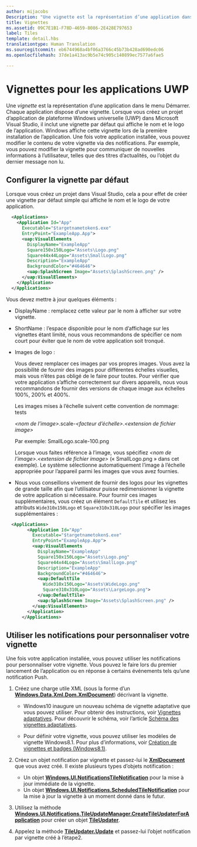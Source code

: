 ```yaml
---
author: mijacobs
Description: "Une vignette est la représentation d’une application dans le menu Démarrer. Chaque application dispose d’une vignette. Lorsque vous créez un projet d’application de plateforme Windows universelle (UWP) dans Microsoft Visual Studio, il inclut une vignette par défaut qui affiche le nom et le logo de l’application."
title: Vignettes
ms.assetid: 09C7E1B1-F78D-4659-8086-2E428E797653
label: Tiles
template: detail.hbs
translationtype: Human Translation
ms.sourcegitcommit: eb6744968a4bf06a3766c45b73b428ad690edc06
ms.openlocfilehash: 37de1a413ac9b5e74c905c140899ec7577a6fae5

---
```

# Vignettes pour les applications UWP

<link rel="stylesheet" href="https://az835927.vo.msecnd.net/sites/uwp/Resources/css/custom.css"> 

Une *vignette* est la représentation d’une application dans le menu Démarrer. Chaque application dispose d’une vignette. Lorsque vous créez un projet d’application de plateforme Windows universelle (UWP) dans Microsoft Visual Studio, il inclut une vignette par défaut qui affiche le nom et le logo de l’application. Windows affiche cette vignette lors de la première installation de l’application. Une fois votre application installée, vous pouvez modifier le contenu de votre vignette via des notifications. Par exemple, vous pouvez modifier la vignette pour communiquer de nouvelles informations à l’utilisateur, telles que des titres d’actualités, ou l’objet du dernier message non lu.

## Configurer la vignette par défaut


Lorsque vous créez un projet dans Visual Studio, cela a pour effet de créer une vignette par défaut simple qui affiche le nom et le logo de votre application.

```XML
  <Applications>
    <Application Id="App"
      Executable="$targetnametoken$.exe"
      EntryPoint="ExampleApp.App">
      <uap:VisualElements
        DisplayName="ExampleApp"
        Square150x150Logo="Assets\Logo.png"
        Square44x44Logo="Assets\SmallLogo.png"
        Description="ExampleApp"
        BackgroundColor="#464646">
        <uap:SplashScreen Image="Assets\SplashScreen.png" />
      </uap:VisualElements>
    </Application>
  </Applications>
```

Vous devez mettre à jour quelques éléments :

-   DisplayName : remplacez cette valeur par le nom à afficher sur votre vignette.
-   ShortName : l’espace disponible pour le nom d’affichage sur les vignettes étant limité, nous vous recommandons de spécifier ce nom court pour éviter que le nom de votre application soit tronqué.
-   Images de logo :

    Vous devez remplacer ces images par vos propres images. Vous avez la possibilité de fournir des images pour différentes échelles visuelles, mais vous n’êtes pas obligé de le faire pour toutes. Pour vérifier que votre application s’affiche correctement sur divers appareils, nous vous recommandons de fournir des versions de chaque image aux échelles 100%, 200% et 400%.

    Les images mises à l’échelle suivent cette convention de nommage: tests
    
    *&lt;nom de l’image&gt;*.scale-*&lt;facteur d’échelle&gt;*.*&lt;extension de fichier image&gt;* 

    Par exemple: SmallLogo.scale-100.png

    Lorsque vous faites référence à l’image, vous spécifiez *&lt;nom de l’image&gt;*.*&lt;extension de fichier image&gt;* (« SmallLogo.png » dans cet exemple). Le système sélectionne automatiquement l’image à l’échelle appropriée pour l’appareil parmi les images que vous avez fournies.

-   Nous vous conseillons vivement de fournir des logos pour les vignettes de grande taille afin que l’utilisateur puisse redimensionner la vignette de votre application si nécessaire. Pour fournir ces images supplémentaires, vous créez un élément `DefaultTile` et utilisez les attributs `Wide310x150Logo` et `Square310x310Logo` pour spécifier les images supplémentaires :
```    XML
  <Applications>
        <Application Id="App"
          Executable="$targetnametoken$.exe"
          EntryPoint="ExampleApp.App">
          <uap:VisualElements
            DisplayName="ExampleApp"
            Square150x150Logo="Assets\Logo.png"
            Square44x44Logo="Assets\SmallLogo.png"
            Description="ExampleApp"
            BackgroundColor="#464646">
            <uap:DefaultTile
              Wide310x150Logo="Assets\WideLogo.png"
              Square310x310Logo="Assets\LargeLogo.png">
            </uap:DefaultTile>
            <uap:SplashScreen Image="Assets\SplashScreen.png" />
          </uap:VisualElements>
        </Application>
      </Applications>
```

## Utiliser les notifications pour personnaliser votre vignette


Une fois votre application installée, vous pouvez utiliser les notifications pour personnaliser votre vignette. Vous pouvez le faire lors du premier lancement de l’application ou en réponse à certains événements tels qu’une notification Push.

1.  Créez une charge utile XML (sous la forme d’un [**Windows.Data.Xml.Dom.XmlDocument**](https://msdn.microsoft.com/library/windows/apps/br206173)) décrivant la vignette.

    -   Windows10 inaugure un nouveau schéma de vignette adaptative que vous pouvez utiliser. Pour obtenir des instructions, voir [Vignettes adaptatives](tiles-and-notifications-create-adaptive-tiles.md). Pour découvrir le schéma, voir l’article [Schéma des vignettes adaptatives](tiles-and-notifications-adaptive-tiles-schema.md). 

    -   Pour définir votre vignette, vous pouvez utiliser les modèles de vignette Windows8.1. Pour plus d’informations, voir [Création de vignettes et badges (Windows8.1)](https://msdn.microsoft.com/library/windows/apps/xaml/hh868260).

2.  Créez un objet notification par vignette et passez-lui le [**XmlDocument**](https://msdn.microsoft.com/library/windows/apps/br206173) que vous avez créé. Il existe plusieurs types d’objets notification :
    -   Un objet [**Windows.UI.NotificationsTileNotification**](https://msdn.microsoft.com/library/windows/apps/br208616) pour la mise à jour immédiate de la vignette.
    -   Un objet [**Windows.UI.Notifications.ScheduledTileNotification**](https://msdn.microsoft.com/library/windows/apps/hh701637) pour la mise à jour la vignette à un moment donné dans le futur.

3.  Utilisez la méthode [**Windows.UI.Notifications.TileUpdateManager.CreateTileUpdaterForApplication**](https://msdn.microsoft.com/library/windows/apps/br208623) pour créer un objet [**TileUpdater**](https://msdn.microsoft.com/library/windows/apps/br208628).
4.  Appelez la méthode [**TileUpdater.Update**](https://msdn.microsoft.com/library/windows/apps/br208632) et passez-lui l’objet notification par vignette créé à l’étape2.

 

 







<!--HONumber=Aug16_HO3-->


